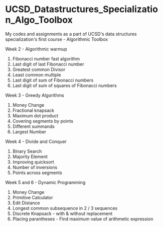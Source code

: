 # UCSD_Datastructures_Specialization_Algo_Toolbox
My codes and assignments as a part of UCSD's data structures specialization's first course - Algorithmic Toolbox

Week 2 - Algorithmic warmup 
1. Fibonacci number fast algorithm
2. Last digit of last Fibonacci number
3. Greatest common Divisor
4. Least common multiple
5. Last digit of sum of Fibonacci numbers
6. Last digit of sum of squares of Fibonacci numbers

Week 3 - Greedy Algorithms
1. Money Change
2. Fractional knapsack
3. Maximum dot product
4. Covering segments by points
5. Different summands
6. Largest Number

Week 4 - Divide and Conquer
1. Binary Search
2. Majority Element
3. Improving quicksort
4. Number of inversions
5. Points across segments

Week 5 and 6 - Dynamic Programming
1. Money Change
2. Primitive Calculator
3. Edit Distance
4. Longest common subsequence in 2 / 3 sequences
5. Discrete Knapsack - with & without replacement
6. Placing parantheses - Find maximum value of arithmetic expression
